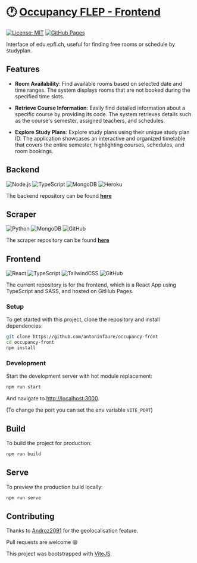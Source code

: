 # :clock1: [Occupancy FLEP - Frontend](https://occupancy.flep.ch/)

[![License: MIT](https://img.shields.io/badge/License-MIT-yellow.svg)](https://opensource.org/licenses/MIT) [![GitHub Pages](https://github.com/antoninfaure/occupancy-front/actions/workflows/pages/pages-build-deployment/badge.svg)](https://github.com/antoninfaure/occupancy-front/actions/workflows/pages/pages-build-deployment)

Interface of edu.epfl.ch, useful for finding free rooms or schedule by studyplan.

## Features

- **Room Availability**: Find available rooms based on selected date and time ranges. The system displays rooms that are not booked during the specified time slots.
  
- **Retrieve Course Information**: Easily find detailed information about a specific course by providing its code. The system retrieves details such as the course's semester, assigned teachers, and schedules.

- **Explore Study Plans**: Explore study plans using their unique study plan ID. The application showcases an interactive and organized timetable that covers the entire semester, highlighting courses, schedules, and room bookings.

## Backend
![Node.js](https://img.shields.io/badge/Node.js-%23000.svg?style=for-the-badge&logo=Node.js&logoColor=white&color=%23339933) ![TypeScript](https://img.shields.io/badge/typescript-%23007ACC.svg?style=for-the-badge&logo=typescript&logoColor=white) ![MongoDB](https://img.shields.io/badge/MongoDB-%23000.svg?style=for-the-badge&logo=MongoDB&logoColor=white&color=%2347A248) ![Heroku](https://img.shields.io/badge/heroku-%23430098.svg?style=for-the-badge&logo=heroku&logoColor=white) 

The backend repository can be found **[here](https://github.com/antoninfaure/occupancy-epfl)**

## Scraper
 ![Python](https://img.shields.io/badge/Python-%23000.svg?style=for-the-badge&logo=Python&logoColor=white&color=%233776AB) ![MongoDB](https://img.shields.io/badge/MongoDB-%23000.svg?style=for-the-badge&logo=MongoDB&logoColor=white&color=%2347A248) ![GitHub](https://img.shields.io/badge/GitHub-%23121011.svg?style=for-the-badge&logo=github&logoColor=white)

The scraper repository can be found **[here](https://github.com/antoninfaure/occupancy-scraper)**

## Frontend
![React](https://img.shields.io/badge/react-%2320232a.svg?style=for-the-badge&logo=react&logoColor=%2361DAFB) ![TypeScript](https://img.shields.io/badge/typescript-%23007ACC.svg?style=for-the-badge&logo=typescript&logoColor=white) ![TailwindCSS](https://img.shields.io/badge/tailwindcss-%2306B6D4.svg?style=for-the-badge&logo=tailwindcss&logoColor=white&color=%2306B6D4) ![GitHub](https://img.shields.io/badge/GitHub-%23121011.svg?style=for-the-badge&logo=github&logoColor=white)

The current repository is for the frontend, which is a React App using TypeScript and SASS, and hosted on GitHub Pages.

### Setup

To get started with this project, clone the repository and install dependencies:

```bash
git clone https://github.com/antoninfaure/occupancy-front
cd occupancy-front
npm install
```

### Development

Start the development server with hot module replacement:

```bash
npm run start
```

And navigate to [http://localhost:3000](http://localhost:3000).

(To change the port you can set the env variable `VITE_PORT`)

## Build

To build the project for production:

```bash
npm run build
```

## Serve

To preview the production build locally:

```bash
npm run serve
```

## Contributing

Thanks to [Androz2091](https://github.com/Androz2091) for the geolocalisation feature.

Pull requests are welcome :smile:

This project was bootstrapped with [ViteJS](https://vitejs.dev/).
